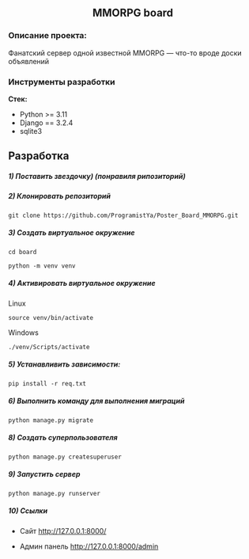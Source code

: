 <h2 align="center">MMORPG board</h2>



### Описание проекта:
Фанатский сервер  одной известной MMORPG — что-то вроде доски объявлений


### Инструменты разработки

**Стек:**
- Python >= 3.11
- Django == 3.2.4
- sqlite3

## Разработка

##### 1) Поставить звездочку) (понравиля рипозиторий) 

##### 2) Клонировать репозиторий

    git clone https://github.com/ProgramistYa/Poster_Board_MMORPG.git

##### 3) Создать виртуальное окружение

    cd board
    
    python -m venv venv
    
##### 4) Активировать виртуальное окружение
    
Linux

    source venv/bin/activate
    
Windows

    ./venv/Scripts/activate

##### 5) Устанавливить зависимости:

    pip install -r req.txt

##### 6) Выполнить команду для выполнения миграций

    python manage.py migrate
    
##### 8) Создать суперпользователя

    python manage.py createsuperuser
    
##### 9) Запустить сервер

    python manage.py runserver

##### 10) Ссылки

- Сайт http://127.0.0.1:8000/

- Админ панель http://127.0.0.1:8000/admin


